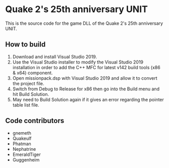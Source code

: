 # Quake 2's 25th anniversary UNIT

This is the source code for the game DLL of the Quake 2's 25th anniversary UNIT.

## How to build

1. Download and install Visual Studio 2019.
2. Use the Visual Studio installer to modify the Visual Studio 2019 installation in order to add the C++ MFC for latest v142 build tools (x86 & x64) component.
3. Open missionpack.dsp with Visual Studio 2019 and allow it to convert the project file.
4. Switch from Debug to Release for x86 then go into the Build menu and hit Build Solution.
5. May need to Build Solution again if it gives an error regarding the pointer table list file.

## Code contributors

- gnemeth
- Quakeulf
- Phatman
- Nephatrine
- EmeraldTiger
- Guggenheim